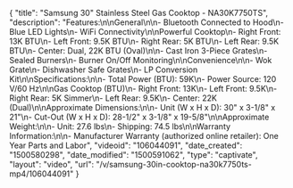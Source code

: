 {
    "title": "Samsung 30\" Stainless Steel Gas Cooktop - NA30K7750TS",
    "description": "Features:\n\nGeneral\n\n- Bluetooth Connected to Hood\n- Blue LED Lights\n- WiFi Connectivity\n\nPowerful Cooktop\n- Right Front: 13K BTU\n- Left Front: 9.5K BTU\n- Right Rear: 5K BTU\n- Left Rear: 9.5K BTU\n- Center: Dual, 22K BTU (Oval)\n\n- Cast Iron 3-Piece Grates\n- Sealed Burners\n- Burner On\/Off Monitoring\n\nConvenience\n\n- Wok Grate\n- Dishwasher Safe Grates\n- LP Conversion Kit\n\nSpecifications:\n\n- Total Power (BTU): 59K\n- Power Source: 120 V\/60 Hz\n\nGas Cooktop (BTU)\n- Right Front: 13K\n- Left Front: 9.5K\n- Right Rear: 5K Simmer\n- Left Rear: 9.5K\n- Center: 22K (Dual)\n\nApproximate Dimensions:\n\n- Unit (W x H x D): 30\" x 3-1\/8\" x 21\"\n- Cut-Out (W x H x D): 28-1\/2\" x 3-1\/8\" x 19-5\/8\"\n\nApproximate Weight:\n\n- Unit: 27.6 lbs\n- Shipping: 74.5 lbs\n\nWarranty Information:\n\n- Manufacturer Warranty (authorized online retailer): One Year Parts and Labor",
    "videoid": "106044091",
    "date_created": "1500580298",
    "date_modified": "1500591062",
    "type": "captivate",
    "layout": "video",
    "url": "\/v\/samsung-30in-cooktop-na30k7750ts-mp4\/106044091"
}